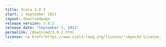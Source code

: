```yaml
---
title: Scala 3.0.2
start: 1 September 2021
layout: downloadpage
release_version: 3.0.2
release_date: "September 1, 2021"
permalink: /download/3.0.2.html
license: <a href="https://www.scala-lang.org/license/">Apache License, Version 2.0</a>
---
```

